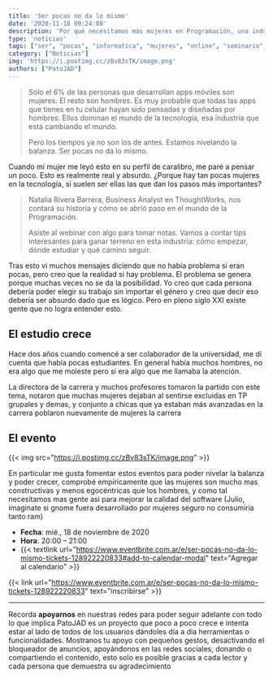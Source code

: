 ```yaml
---
title: 'Ser pocas no da lo mismo'
date: '2020-11-18 09:24:00'
description: 'Por qué necesitamos más mujeres en Programación, una industria decisiva para la Economía Global'
type: 'noticias'
tags: ["ser", "pocas", "informatica", "mujeres", "online", "seminario", "genero", "programacion", "natalia", "rivera", "barrera"]
category: ["Noticias"]
img: 'https://i.postimg.cc/zBv83sTK/image.png'
authors: ["PatoJAD"]
---
```




> Sólo el 6% de las personas que desarrollan apps móviles son mujeres.
El resto son hombres. Es muy probable que todas las apps que tienes en tu celular hayan sido pensadas y diseñadas por hombres. Ellos dominan el mundo de la tecnología, esa industria que está cambiando el mundo.
>
> Pero los tiempos ya no son los de antes. Estamos nivelando la balanza. Ser pocas no da lo mismo.



Cuando mi mujer me leyó esto en su perfil de caralibro, me paré a pensar un poco. Esto es realmente real y absurdo. ¿Porque hay tan pocas mujeres en la tecnología, si suelen ser ellas las que dan los pasos más importantes?



> Natalia Rivera Barrera, Business Analyst en ThoughtWorks, nos contará su historia y cómo se abrió paso en el mundo de la Programación.
>
> Asiste al webinar con algo para tomar notas. Vamos a contar tips interesantes para ganar terreno en esta industria: cómo empezar, dónde estudiar y qué camino seguir.



Tras esto vi muchos mensajes diciendo que no había problema si eran pocas, pero creo que la realidad si hay problema. El problema se genera porque muchas veces no se da la posibilidad. Yo creo que cada persona debería poder elegir su trabajo sin importar el género y creo que decir eso debería ser absurdo dado que es lógico. Pero en pleno siglo XXI existe gente que no logra entender esto.




## El estudio crece



Hace dos años cuando comencé a ser colaborador de la universidad, me di cuenta que había pocas estudiantes. En general había muchos hombres, no era algo que me moleste pero si era algo que me llamaba la atención.

La directora de la carrera y muchos profesores tomaron la partido con este tema, notaron que muchas mujeres dejaban al sentirse excluidas en TP grupales y demas, y conjunto a chicas que ya estaban más avanzadas en la carrera poblaron nuevamente de mujeres la carrera




## El evento


{{< img src="https://i.postimg.cc/zBv83sTK/image.png" >}}


En particular me gusta fomentar estos eventos para poder nivelar la balanza y poder crecer, comprobé empíricamente que las mujeres son mucho mas constructivas y menos egocéntricas que los hombres, y como tal necesitamos mas gente asi para mejorar la calidad del software (Julio, imaginate si gnome fuera desarrollado por mujeres seguro no consumiria tanto ram)



* **Fecha**: mié., 18 de noviembre de 2020
* **Hora**: 20:00 – 21:00
* {{< textlink url="https://www.eventbrite.com.ar/e/ser-pocas-no-da-lo-mismo-tickets-128922220833#add-to-calendar-modal" text="Agregar al calendario" >}}



{{< link url="https://www.eventbrite.com.ar/e/ser-pocas-no-da-lo-mismo-tickets-128922220833" text="inscribirse" >}}



---



Recorda **apoyarnos** en nuestras redes para poder seguir adelante con todo lo que implica PatoJAD es un proyecto que poco a poco crece e intenta estar al lado de todos de los usuarios dándoles dia a dia herramientas o funcionalidades. Mostranos tu apoyo con pequeños gestos, desactivando el bloqueador de anuncios, apoyándonos en las redes sociales, donando o compartiendo el contenido, esto solo es posible gracias a cada lector y cada persona que demuestra su agradecimiento
